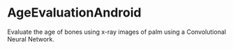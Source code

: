 # AgeEvaluationAndroid
Evaluate the age of bones using x-ray images of palm using a Convolutional Neural Network.
